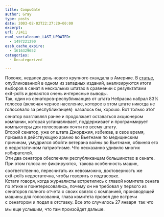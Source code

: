 ```yaml
---
title: CompuGate
author: Gray
type: posts
date: 2003-02-02T22:27:20+00:00
excerpt:
url: /2411
esml_socialcount_LAST_UPDATED:
  - 1497221290
essb_cache_expire:
  - 1616329652
categories:
  - Uncategorized

---
```








Похоже, недалек день нового крупного скандала в&nbsp;Америке. В&nbsp;<a href="http://www.commondreams.org/views03/0131-01.htm" target="_blank">статье</a>, опубликованной в&nbsp;одном из западных изданий, анализируются итоги выборов в&nbsp;сенат в&nbsp;нескольких штатах в&nbsp;сравнении с&nbsp;результатами <nobr>exit-polls</nobr> и&nbsp;делаются очень интересные выводы.  
Так, один из <nobr>сенаторов-республиканцев</nobr> от штата Небраска набрал 83% голосов (включая черное население, которое в&nbsp;этом штате никогда не голосовало за республиканцев)&nbsp;&#151; казалось&nbsp;бы, хорошо. Вот только этот сенатор возглавлял ранее и&nbsp;продолжает оставаться акционером компании, которая устанавливает, поддерживает и&nbsp;программирует компьютеры для голосования почти по всему штату.  
Второй сенатор, уже от штата Джорджия, избежав, в&nbsp;свое время, призыва в&nbsp;действующую армию во Вьетнаме по медицинским причинам, умудрился обойти ветерана войны во Вьетнаме, обвиняя его в&nbsp;недостаточном патриотизме. Что несказанно удивило многих избирателей.  
Эти два сенатора обеспечили республиканцам большинство в&nbsp;сенате.  
При этом голоса не фиксируются,&nbsp;&#151; такова особенность машин,&nbsp;&#151; соответственно, пересчитать их невозможно, достоверность&nbsp;же <nobr>exit-polls</nobr> недостаточна, чтобы говорить о&nbsp;подтасовке.  
Кстати говоря, когда журналисты встретились с&nbsp;главой комитета сената по этике и&nbsp;поинтересовались, почему он не требовал у&nbsp;первого из сенаторов полного отчета о&nbsp;своих связях с&nbsp;компанией, производящей машины для голосования, глава комитета провел две встречи с&nbsp;сенатором и&nbsp;подал в&nbsp;отставку. Все это случилось 27&nbsp;января&nbsp;&#151; так что мы еще услышим, что там произойдет дальше.